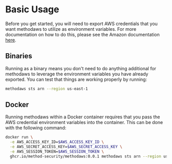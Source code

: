 # Basic Usage

Before you get started, you will need to export AWS credentials that you want methodaws to utilize as environment variables. For more documentation on how to do this, please see the Amazon documentation [here](aws_env_vars).

## Binaries

Running as a binary means you don't need to do anything additional for methodaws to leverage the environment variables you have already exported. You can test that things are working properly by running:

```bash
methodaws sts arn --region us-east-1
```

## Docker

Running methodaws within a Docker container requires that you pass the AWS credential environment variables into the container. This can be done with the following command:

```bash
docker run \
  -e AWS_ACCESS_KEY_ID=$AWS_ACCESS_KEY_ID \
  -e AWS_SECRET_ACCESS_KEY=$AWS_SECRET_ACCESS_KEY \
  -e AWS_SESSION_TOKEN=$AWS_SESSION_TOKEN \
  ghcr.io/method-security/methodaws:0.0.1 methodaws sts arn --region us-east-1 --output json
```

[aws_env_vars]: https://docs.aws.amazon.com/cli/v1/userguide/cli-configure-envvars.html
